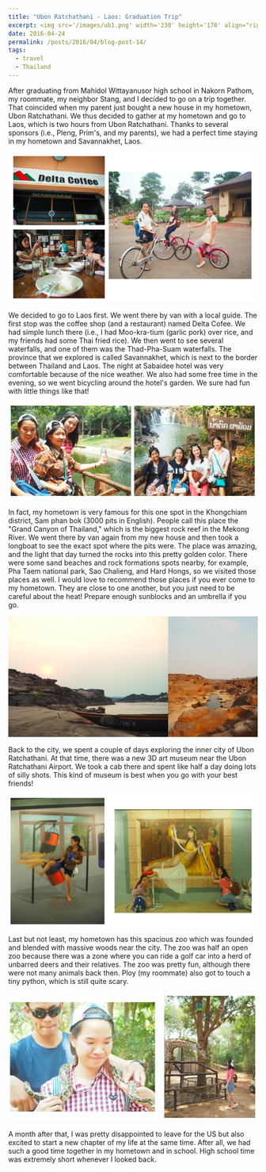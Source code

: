 ```yaml
---
title: "Ubon Ratchathani - Laos: Graduation Trip"
excerpt: <img src='/images/ub1.png' width='230' height='170' align="right" hspace="20"> After graduating from Mahidol Wittayanusor high school in Nakorn Pathom, my roommate, my neighbor Stang, and I decided to go on a trip together. That coincided when my parent just bought a new house in my hometown, Ubon Ratchathani.  We thus decided to gather at my hometown and go to Laos, which is two hours from Ubon Ratchathani. Thanks to several sponsors (i.e., Pleng, Prim's, and my parents), we had a perfect time staying in my hometown and Savannakhet, Laos. 
date: 2016-04-24
permalink: /posts/2016/04/blog-post-14/
tags:
  - travel
  - Thailand
---
```


After graduating from Mahidol Wittayanusor high school in Nakorn Pathom, my roommate, my neighbor Stang, and I decided to go on a trip together. That coincided when my parent just bought a new house in my hometown, Ubon Ratchathani.  We thus decided to gather at my hometown and go to Laos, which is two hours from Ubon Ratchathani. Thanks to several sponsors (i.e., Pleng, Prim's, and my parents), we had a perfect time staying in my hometown and Savannakhet, Laos. 

<p align="center">
  <img src="/images/ub2.png">
</p>

We decided to go to Laos first. We went there by van with a local guide. The first stop was the coffee shop (and a restaurant) named Delta Cofee. We had simple lunch there (i.e., I had Moo-kra-tium (garlic pork) over rice, and my friends had some Thai fried rice). We then went to see several waterfalls, and one of them was the Thad-Pha-Suam waterfalls. The province that we explored is called Savannakhet, which is next to the border between Thailand and Laos. The night at Sabaidee hotel was very comfortable because of the nice weather. We also had some free time in the evening, so we went bicycling around the hotel's garden. We sure had fun with little things like that! 

<p align="center">
  <img src="/images/ub3.png">
</p>

In fact, my hometown is very famous for this one spot in the Khongchiam district, Sam phan bok (3000 pits in English). People call this place the "Grand Canyon of Thailand," which is the biggest rock reef in the Mekong River. We went there by van again from my new house and then took a longboat to see the exact spot where the pits were. The place was amazing, and the light that day turned the rocks into this pretty golden color. There were some sand beaches and rock formations spots nearby, for example, Pha Taem national park, Sao Chalieng, and Hard Hongs, so we visited those places as well. I would love to recommend those places if you ever come to my hometown. They are close to one another, but you just need to be careful about the heat! Prepare enough sunblocks and an umbrella if you go. 

<p align="center">
  <img src="/images/ub4.png">
</p>

Back to the city, we spent a couple of days exploring the inner city of Ubon Ratchathani. At that time, there was a new 3D art museum near the Ubon Ratchathani Airport. We took a cab there and spent like half a day doing lots of silly shots. This kind of museum is best when you go with your best friends! 
<p align="center">
  <img src="/images/ub5.png">
</p>

Last but not least, my hometown has this spacious zoo which was founded and blended with massive woods near the city. The zoo was half an open zoo because there was a zone where you can ride a golf car into a herd of unbarred deers and their relatives. The zoo was pretty fun, although there were not many animals back then. Ploy (my roommate) also got to touch a tiny python, which is still quite scary. 

<p align="center">
  <img src="/images/ub6.png">
</p>

A month after that, I was pretty disappointed to leave for the US but also excited to start a new chapter of my life at the same time. After all, we had such a good time together in my hometown and in school. High school time was extremely short whenever I looked back. 
